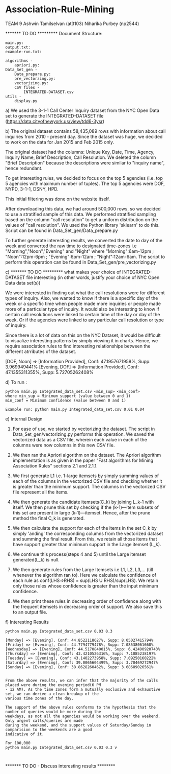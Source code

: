 # Association-Rule-Mining

TEAM 9
Ashwin Tamilselvan (at3103)
Niharika Purbey (np2544)

******* TO DO *********
Document Structure:
```
main.py:
output.txt:
example-run.txt:

algorithms - 
	apriori.py:
Data_Set_gen -
	Data_prepare.py:
	pre_vectorzing.py:
	vectorizing.py:
	CSV files - 
		INTEGRATED-DATASET.csv
utils - 
	display.py
```


a) We used the 3-1-1 Call Center Inquiry dataset from the NYC Open Data set to generate the INTEGRATED-DATASET file (https://data.cityofnewyork.us/view/tdd6-3ysr)

b) The original dataset contains 58,435,089 rows with information about call inquiries from 2010 - present day. Since the dataset was huge, we decided to work on the data for Jan 2015 and Feb 2015 only. 

The original dataset had the columns: Unique Key, Date, Time, Agency, Inquiry Name, Brief Description, Call Resolution. We deleted the column "Brief Description" because the descriptions were similar to "inquiry name", hence redundant. 

To get interesting rules, we decided to focus on the top 5 agencies (i.e. top 5 agencies with maximum number of tuples). The top 5 agencies were DOF, NYPD, 3-1-1, DSNY, HPD. 

This initial filtering was done on the website itself. 

After downloading this data, we had around 500,000 rows, so we decided to use a stratified sample of this data. We performed stratified sampling based on the column "call resolution" to get a uniform distribution on the values of "call resolution". We used the Python library 'sklearn' to do this. Script can be found in Data_Set_gen/Data_prepare.py     

To further generate interesting results, we converted the date to day of the week and converted the raw time to designated time-zones i.e "Morning","Noon","Evening" and "Night" where "Morning":6am-12pm ; "Noon":12pm-6pm ; "Evening":6pm-12am ; "Night":12am-6am. The script to perform this operation can be found in Data_Set_gen/pre_vectorizing.py     

c) ******* TO DO ********* what makes your choice of INTEGRATED-DATASET file interesting (in other words, justify your choice of NYC Open Data data set(s))

We were interested in finding out what the call resolutions were for different types of inquiry. Also, we wanted to know if there is a specific day of the week or a specific time when people made more inquiries or people made more of a particular type of inquiry. 
It would also be interesting to know if certain call resolutions were linked to certain time of the day or day of the week. Or if the agencies were linked to any particular call resolution or type of inquiry.

Since there is a lot of data on this on the NYC Dataset, it would be difficult to visualize interesting patterns by simply viewing it in charts. Hence, we require association rules to find interesting relationships between the different atrributes of the dataset. 

[DOF, Noon] => [Information Provided], Conf: 47.1957671958%, Supp: 3.969949441%
[Evening, DOF] => [Information Provided], Conf: 47.1355311355%, Supp: 5.72705262408%


d) To run :
```
python main.py Integrated_data_set.csv <min_sup> <min_conf>
where min_sup = Minimum support (value between 0 and 1)
min_conf = Minimum confidence (value between 0 and 1)

Example run: python main.py Integrated_data_set.csv 0.01 0.04
```

e) Internal Design
1. For ease of use, we started by vectorizing the dataset. The script in Data_Set_gen/vectorizing.py performs this operation. We saved the vectorized data as a CSV file, wherein each value in each of the columns were now columns in this new CSV file.

2. We then ran the Apriori algorithm on the dataset. The Apriori algorithm implementation is as given in the paper "Fast algorithms for Mining Association Rules" sections 2.1 and 2.1.1.

3. We first generate L1 i.e. 1-large itemsets by simply summing values of each of the columns in the vectorized CSV file and checking whether it is greater than the minimum support. The columns in the vectorized CSV file represent all the items. 

4. We then generate the candidate itemsets(C_k) by joining L_k-1 with itself. We then prune this set by checking if the (k-1)—item subsets of this set are present in large (k-1)—itemset. Hence, after the prune method the final C_k is generated.

5. We then calculate the support for each of the items in the set C_k by simply 'anding' the corresponding columns from the vectorized dataset and summing the final result. From this, we retain all those items that have support greater than minimum support in the Large itemset (L_k).   

6. We continue this process(steps 4 and 5) until the Large itemset generated(L_k) is null.

7. We then generate rules from the Large Itemsets i.e L1, L2, L3,... (till whenever the algorithm ran to). Here we calculate the confidence of each rule as conf(LHS=>RHS) = sup(LHS U RHS)/sup(LHS). We retain only those rules whose confidence is greater than the input minimum confidence. 

8. We then print these rules in decreasing order of confidence along with the frequent itemsets in decreasing order of support. We also save this to an output file. 


f) Interesting Results
```
python main.py Integrated_data_set.csv 0.03 0.3 

[Monday] => [Evening], Conf: 44.8522118627%, Supp: 8.05027415794%
[Friday] => [Evening], Conf: 44.7794779478%, Supp: 7.08538061668%
[Wednesday] => [Evening], Conf: 44.5170840015%, Supp: 6.42490920743%
[Thursday] => [Evening], Conf: 43.4210526316%, Supp: 7.1085238197%
[Tuesday] => [Evening], Conf: 43.1402273958%, Supp: 7.09250160222%
[Saturday] => [Evening], Conf: 39.0065604499%, Supp: 3.70469272947%
[Sunday] => [Evening], Conf: 38.8628260462%, Supp: 3.68689026561%


From the above results, we can infer that the majority of the calls placed were during the evening period(6 PM
- 12 AM). As the time zones form a mutually exclusive and exhaustive set, we can derive a clean breakup of the
various time zones of the day. 

The support of the above rules conforms to the hypothesis that the number of queries would be more during the
weekdays, as not all the agencies would be working over the weekend. Only urgent calls/queries are made
during the weekend, and the support values of Saturday/Sunday in comparision to the weekends are a good
indicative of it.

```

```
For 100,000
python main.py Integrated_data_set.csv 0.03 0.3 v



```
******* TO DO - Discuss interesting results ********

